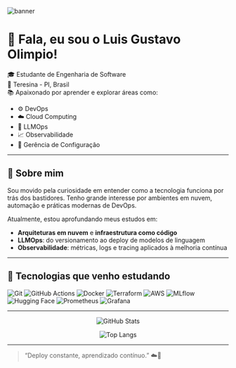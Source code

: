 <img src="https://capsule-render.vercel.app/api?type=waving&color=gradient&height=200&section=header&text=Luis%20Gustavo%20Olimpio&fontSize=30&fontAlignY=40&desc=DevOps%20%7C%20Cloud%20%7C%20LLMOps%20%7C%20Observability&descSize=18&descAlignY=60" alt="banner" />

# 👋 Fala, eu sou o Luis Gustavo Olimpio!

🎓 Estudante de Engenharia de Software  
📍 Teresina - PI, Brasil  
📚 Apaixonado por aprender e explorar áreas como:
- ⚙️ DevOps
- ☁️ Cloud Computing
- 🤖 LLMOps
- 📈 Observabilidade
- 🔧 Gerência de Configuração

---

## 🧠 Sobre mim

Sou movido pela curiosidade em entender como a tecnologia funciona por trás dos bastidores. Tenho grande interesse por ambientes em nuvem, automação e práticas modernas de DevOps.

Atualmente, estou aprofundando meus estudos em:
- **Arquiteturas em nuvem** e **infraestrutura como código**
- **LLMOps**: do versionamento ao deploy de modelos de linguagem
- **Observabilidade**: métricas, logs e tracing aplicados à melhoria contínua

---

## 🚀 Tecnologias que venho estudando

![Git](https://img.shields.io/badge/-Git-black?style=flat-square&logo=git)
![GitHub Actions](https://img.shields.io/badge/-GitHub%20Actions-black?style=flat-square&logo=github-actions)
![Docker](https://img.shields.io/badge/-Docker-black?style=flat-square&logo=docker)
![Terraform](https://img.shields.io/badge/-Terraform-black?style=flat-square&logo=terraform)
![AWS](https://img.shields.io/badge/-AWS-black?style=flat-square&logo=amazon-aws)
![MLflow](https://img.shields.io/badge/-MLflow-black?style=flat-square&logo=mlflow)
![Hugging Face](https://img.shields.io/badge/-HuggingFace-black?style=flat-square&logo=huggingface)
![Prometheus](https://img.shields.io/badge/-Prometheus-black?style=flat-square&logo=prometheus)
![Grafana](https://img.shields.io/badge/-Grafana-black?style=flat-square&logo=grafana)

---

<p align="center">
  <img src="https://github-readme-stats.vercel.app/api?username=luisg0c&show_icons=true&theme=radical" alt="GitHub Stats" />
</p>

<p align="center">
  <img src="https://github-readme-stats.vercel.app/api/top-langs/?username=luisg0c&layout=compact&theme=radical" alt="Top Langs" />
</p>

---

> “Deploy constante, aprendizado contínuo.” ☁️🧠
